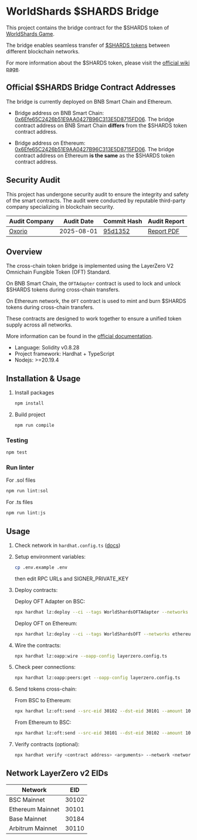 # WorldShards $SHARDS Bridge

This project contains the bridge contract for the $SHARDS token of [WorldShards Game](https://www.worldshards.online/).

The bridge enables seamless transfer of [$SHARDS tokens](https://github.com/lowkickgames/worldshards-erc20-token) between different blockchain networks.

For more information about the $SHARDS token, please visit the [official wiki page](https://wiki.worldshards.online/usdshards-token).

## Official $SHARDS Bridge Contract Addresses

The bridge is currently deployed on BNB Smart Chain and Ethereum.

- Bridge address on BNB Smart Chain: [0x6Efe65C2426b51E9AA0427B96C313E5D8715FD06](https://bscscan.com/address/0x6efe65c2426b51e9aa0427b96c313e5d8715fd06). The bridge contract address on BNB Smart Chain **differs** from the $SHARDS token contract address.

- Bridge address on Ethereum: [0x6Efe65C2426b51E9AA0427B96C313E5D8715FD06](https://etherscan.io/address/0x6efe65c2426b51e9aa0427b96c313e5d8715fd06). The bridge contract address on Ethereum **is the same** as the $SHARDS token contract address.

## Security Audit

This project has undergone security audit to ensure the integrity and safety of the smart contracts. The audit were conducted by reputable third-party company specializing in blockchain security.

| Audit Company | Audit Date | Commit Hash | Audit Report |
| ------------- | ---------- | ----------- | ------------ |
| [Oxorio](https://oxor.io/) | 2025-08-01 | [95d1352](https://github.com/lowkickgames/worldshards-erc20-lz-bridge/commit/95d13526fe3a3ab1b7c66920b89ead8e48dbe97a) | [Report PDF](https://oxor-io.github.io/public_audits/WorldShards/Worldshards-ERC20-Layerzero-Bridge-Audit-Report.pdf) |

## Overview

The cross-chain token bridge is implemented using the LayerZero V2 Omnichain Fungible Token (OFT) Standard.

On BNB Smart Chain, the `OFTAdapter` contract is used to lock and unlock $SHARDS tokens during cross-chain transfers.

On Ethereum network, the `OFT` contract is used to mint and burn $SHARDS tokens during cross-chain transfers.

These contracts are designed to work together to ensure a unified token supply across all networks.

More information can be found in the [official documentation](https://docs.layerzero.network/v2/developers/evm/oft/quickstart).

- Language: Solidity v0.8.28
- Project framework: Hardhat + TypeScript
- Nodejs: >=20.19.4

## Installation & Usage

1. Install packages

    ```bash
    npm install
    ```

2. Build project

    ```bash
    npm run compile
    ```

### Testing

```bash
npm test
```

### Run linter

For .sol files

```bash
npm run lint:sol
```

For .ts files

```bash
npm run lint:js
```

## Usage

1. Check network in ```hardhat.config.ts``` ([docs](https://hardhat.org/config/))

2. Setup environment variables:

    ```bash
    cp .env.example .env
    ```

    then edit RPC URLs and SIGNER_PRIVATE_KEY

3. Deploy contracts:

    Deploy OFT Adapter on BSC:

    ```bash
    npx hardhat lz:deploy --ci --tags WorldShardsOFTAdapter --networks bsc-mainnet
    ```

    Deploy OFT on Ethereum:

    ```bash
    npx hardhat lz:deploy --ci --tags WorldShardsOFT --networks ethereum-mainnet
    ```

4. Wire the contracts:

    ```bash
    npx hardhat lz:oapp:wire --oapp-config layerzero.config.ts
    ```

5. Check peer connections:

    ```bash
    npx hardhat lz:oapp:peers:get --oapp-config layerzero.config.ts
    ```

6. Send tokens cross-chain:

    From BSC to Ethereum:

    ```bash
    npx hardhat lz:oft:send --src-eid 30102 --dst-eid 30101 --amount 10 --to 0x58dFB535c6B3db61b0BACa876Bb6fD69C19Fd385
    ```

    From Ethereum to BSC:

    ```bash
    npx hardhat lz:oft:send --src-eid 30101 --dst-eid 30102 --amount 10 --to 0x58dFB535c6B3db61b0BACa876Bb6fD69C19Fd385
    ```

7. Verify contracts (optional):

    ```bash
    npx hardhat verify <contract address> <arguments> --network <network name>
    ```

## Network LayerZero v2 EIDs

| Network | EID |
|---------|-----|
| BSC Mainnet | 30102 |
| Ethereum Mainnet | 30101 |
| Base Mainnet | 30184 |
| Arbitrum Mainnet | 30110 |
